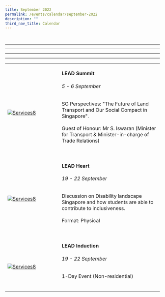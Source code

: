 ```yaml
---
title: September 2022
permalink: /events/calendar/september-2022
description: ""
third_nav_title: Calendar
---
```

<br>

<table>
	<tr>
		<td style="width:35%"><br>
			<a href="/events/temasek-lead/lead-events">
				<image src="/images/Events/Temasek LEAD/LEAD_Summit.png" style="display:block;margin-left:auto;margin-right:auto;" alt="Services8">     </image>
			</a>
		</td>
		<td style="width:65%"><br>
			<a href="/events/temasek-lead/lead-events" style="text-decoration: none;"><h4 style="margin-top:0%">LEAD Summit</h4></a>
			<h6 style="margin-top:0%"><i>5 - 6 September</i></h6>
			<p style = "margin-top:0%">SG Perspectives: "The Future of Land Transport and Our Social Compact in Singapore".
				<br>
				<br>
				Guest of Honour: Mr S. Iswaran (Minister for Transport & Minister-in-charge of Trade Relations)</p>
			<br>
		</td>
	</tr>
	<hr>
		<tr>
		<td style="width:35%"><br>
			<a href="/events/temasek-lead/lead-events">
				<image src="/images/Events/Temasek LEAD/LEAD_Heart.png" style="display:block;margin-left:auto;margin-right:auto;" alt="Services8">     </image>
			</a>
		</td>
		<td style="width:65%"><br>
			<a href="/events/temasek-lead/lead-events" style="text-decoration: none;"><h4 style="margin-top:0%">LEAD Heart</h4></a>
			<h6 style="margin-top:0%"><i>19 - 22 September</i></h6>
			<p style = "margin-top:0%">Discussion on Disability landscape Singapore and how students are able to contribute to inclusiveness.
				<br>
				<br>
				Format: Physical</p>
			<br>
		</td>
	</tr>
	<hr>
	<hr>
		<tr>
		<td style="width:35%"><br>
			<a href="/events/temasek-lead/lead-events">
				<image src="/images/Events/Temasek LEAD/LEAD_Induction.png" style="display:block;margin-left:auto;margin-right:auto;" alt="Services8">     </image>
			</a>
		</td>
		<td style="width:65%"><br>
			<a href="/events/temasek-lead/lead-events" style="text-decoration: none;"><h4 style="margin-top:0%">LEAD Induction</h4></a>
			<h6 style="margin-top:0%"><i>19 - 22 September</i></h6>
			<p style = "margin-top:0%">1-Day Event (Non-residential)</p>
			<br>
		</td>
	</tr>
	<hr>
</table>